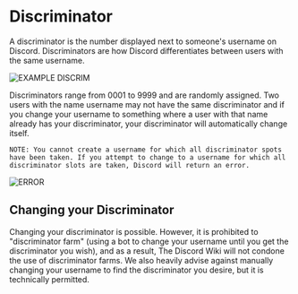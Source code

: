 <!-- TITLE: Discriminator -->
<!-- SUBTITLE: Information about Discord discriminators -->

# Discriminator
A discriminator is the number displayed next to someone's username on Discord. Discriminators are how Discord differentiates between users with the same username.

![EXAMPLE DISCRIM](http://i.thedrutribe.us/b19baba2.png)

Discriminators range from 0001 to 9999 and are randomly assigned. Two users with the name username may not have the same discriminator and if you change your username to something where a user with that name already has your discriminator, your discriminator will automatically change itself.

`NOTE: You cannot create a username for which all discriminator spots have been taken. If you attempt to change to a username for which all discriminator slots are taken, Discord will return an error.`

![ERROR](http://image.prntscr.com/image/c0dc4347023845f8beff47c4a83c7c94.png)

## Changing your Discriminator
Changing your discriminator is possible. However, it is prohibited to "discriminator farm" (using a bot to change your username until you get the discriminator you wish), and as a result, The Discord Wiki will not condone the use of discriminator farms. We also heavily advise against manually changing your username to find the discriminator you desire, but it is technically permitted.